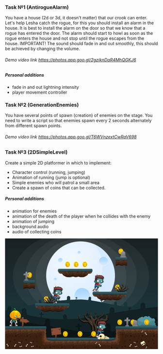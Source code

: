 ### Task №1 (AntirogueAlarm)
You have a house (2d or 3d, it doesn't matter) that our crook can enter.
Let's help Lesha catch the rogue, for this you should install an alarm in the house.
It is best to install the alarm on the door so that we know that a rogue has entered the door.
The alarm should start to howl as soon as the rogue enters the house and not stop until the rogue escapes from the house.
IMPORTANT! The sound should fade in and out smoothly, this should be achieved by changing the volume.

###### Demo video link https://photos.app.goo.gl/2gziknDaR4MhQGKJ6

##### Personal additions
* fade in and out lightning intensity
* player movement controller

### Task №2 (GenerationEnemies)
You have several points of spawn (creation) of enemies on the stage.
You need to write a script so that enemies spawn every 2 seconds alternately from different spawn points.

###### Demo video link https://photos.app.goo.gl/T6WVnzextCwRaV698

### Task №3 (2DSimpleLevel)
Create a simple 2D platformer in which to implement:
* Character control (running, jumping)
* Animation of running (jump is optional)
* Simple enemies who will patrol a small area
* Create a spawn of coins that can be collected.

##### Personal additions
* animation for enemies
* animation of the death of the player when he collides with the enemy
* animation of jumping
* background audio 
* audio of collecting coins

![Screenshot](2DSimpleLevel/5465.PNG)



